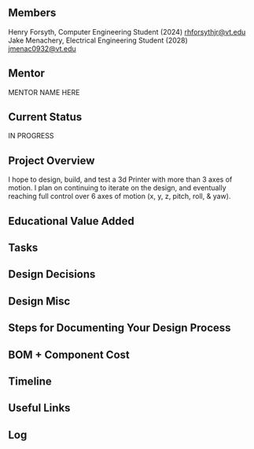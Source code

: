 ## Members
Henry Forsyth, Computer Engineering Student (2024)
rhforsythjr@vt.edu
Jake Menachery, Electrical Engineering Student (2028)
jmenac0932@vt.edu

## Mentor
MENTOR NAME HERE

## Current Status
IN PROGRESS

## Project Overview

I hope to design, build, and test a 3d Printer with more than 3 axes of motion. I plan on continuing to iterate on the design, and eventually reaching full control over 6 axes of motion (x, y, z, pitch, roll, & yaw).

## Educational Value Added


## Tasks

<!-- Your Text Here. You may work with your mentor on this later when they are assigned -->

## Design Decisions

<!-- Your Text Here. You may work with your mentor on this later when they are assigned -->

## Design Misc

<!-- Your Text Here. You may work with your mentor on this later when they are assigned -->

## Steps for Documenting Your Design Process

<!-- Your Text Here. You may work with your mentor on this later when they are assigned -->

## BOM + Component Cost

<!-- Your Text Here. You may work with your mentor on this later when they are assigned -->

## Timeline

<!-- Your Text Here. You may work with your mentor on this later when they are assigned -->

## Useful Links

<!-- Your Text Here. You may work with your mentor on this later when they are assigned -->

## Log

<!-- Your Text Here. You may work with your mentor on this later when they are assigned -->
